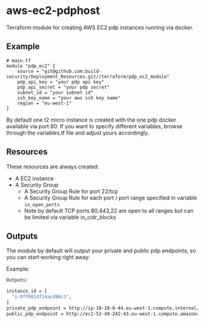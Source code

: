 # aws-ec2-pdphost

Terraform module for creating AWS EC2 pdp instances running via docker.

## Example

```hcl
# main.tf
module "pdp_ec2" {
    source = "git@github.com:build-security/Deployment_Resources.git//terraform/pdp_ec2_module"
    pdp_api_key = "your pdp api key"
    pdp_api_secret = "your pdp secret"
    subnet_id = "your subnet id"
    ssh_key_name = "your aws ssh key name"
    region = "eu-west-1"
}

```

By default one t2 micro instance is  created with the one pdp docker available via port 80.
If you want to specify different variables, browse through the variables.tf file and adjust yours accordingly.

## Resources

These resources are always created:
- A EC2 instance
- A Security Group
    - A Security Group Rule for port 22/tcp
    - A Security Group Rule for each port / port range specified in variable `in_open_ports`
    - Note by default TCP ports 80,443,22 are open to all ranges but can be limited via variable in_cidr_blocks

## Outputs

The module by default will output your private and public pdp endpoints, so you can start working right away:

Example:

```bash
Outputs:

instance_id = [
  "i-0ff0014f14acd90c3",
]
private_pdp_endpoint = http://ip-10-10-0-44.eu-west-1.compute.internal/v1/data
public_pdp_endpoint = http://ec2-52-49-242-43.eu-west-1.compute.amazonaws.com/v1/data
```




